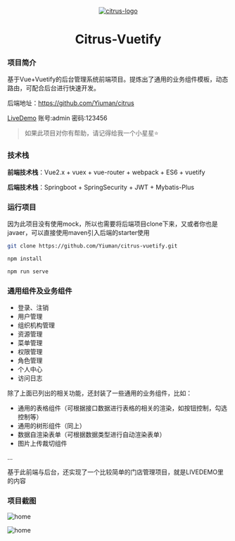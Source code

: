 <p align="center">
  <a href="https://github.com/Yiuman/citrus">
   <img alt="citrus-logo" src="./doc/logo-nbg.png" />
  </a>
</p>

<h1 align="center">Citrus-Vuetify</h1>

### 项目简介
基于Vue+Vuetify的后台管理系统前端项目。提炼出了通用的业务组件模板，动态路由，可配合后台进行快速开发。

后端地址：https://github.com/Yiuman/citrus  

[LiveDemo](http://42.192.95.146:8088/#/login)  账号:admin 密码:123456 

> 如果此项目对你有帮助，请记得给我一个小星星:star:



### 技术栈

**前端技术栈**：Vue2.x + vuex + vue-router + webpack + ES6 + vuetify 

**后端技术栈**：Springboot + SpringSecurity + JWT + Mybatis-Plus



### 运行项目

因为此项目没有使用mock，所以也需要将后端项目clone下来，又或者你也是javaer，可以直接使用maven引入后端的starter使用

```sh
git clone https://github.com/Yiuman/citrus-vuetify.git

npm install

npm run serve
```



### 通用组件及业务组件

- 登录、注销
- 用户管理
- 组织机构管理
- 资源管理
- 菜单管理
- 权限管理
- 角色管理
- 个人中心
- 访问日志

除了上面已列出的相关功能，还封装了一些通用的业务组件，比如：

- 通用的表格组件（可根据接口数据进行表格的相关的渲染，如按钮控制，勾选控制等）
- 通用的树形组件（同上）
- 数据自渲染表单（可根据数据类型进行自动渲染表单）
- 图片上传裁切组件

...

基于此前端与后台，还实现了一个比较简单的门店管理项目，就是LIVEDEMO里的内容



### 项目截图

![home](./doc/home.png)

![home](./doc/login.png)







